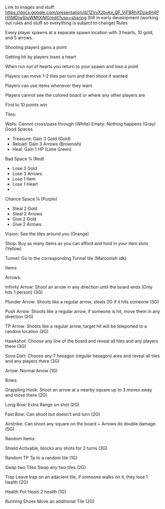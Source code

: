 Link to images and stuff: https://docs.google.com/presentation/d/1ZVvXzbvkv_QF_ViFBRhXDzadH4PH5MDiwStuWMtXjM0/edit?usp=sharing
Still in early development (working out rules and stuff so everything is subject to change)
Rules

Every player spawns at a separate spawn location with 3 hearts, 10 gold, and 5 arrows.

Shooting players gains a point

Getting hit by players loses a heart

When run out of hearts you return to your spawn and lose a point

Players can move 1-2 tiles per turn and then shoot if wanted

Players can use items whenever they want

Players cannot see the colored board or where any other players are

First to 10 points win

Tiles:

Walls: Cannot cross/pass through (White)
Empty: Nothing happens (Gray)
Good Spaces
 - Treasure: Gain 3 Gold (Gold)
 - Reload: Gain 3 Arrows (Brownish)
 - Heal: Gain 1 HP (Lime Green)

Bad Space ¼ (Red)
 - Lose 3 Gold
 - Lose 3 Arrows
 - Lose 1 Item
 - Lose 1 Heart
 - 
Chance Space ¼ (Purple)
 - Steal 2 Gold
 - Steal 2 Arrows
 - Give 2 Gold
 - Give 2 Arrows

Vision: See the tiles around you (Orange)

Shop: Buy as many items as you can afford and hold in your item slots (Yellow)

Tunnel: Go to the corresponding Tunnel tile (Maroonish idk)


Items:

Arrows:

Infinity Arrow: Shoot an arrow in any direction until the board ends (Only hits 1 person) (3G)

Plunder Arrow:	Shoots like a regular arrow, steals 3G if it hits someone (3G)

Push Arrow:	Shoots like a regular arrow, if someone is hit, move them in any direction (2G)

TP Arrow: Shoots like a regular arrow, target hit will be teleported to a random location (2G)

Hawkshot: Choose any line of the board and reveal all tiles and any players there (3G)

Sova Dart:	Choose any 7 hexagon (regular hexagon) area and reveal all tiles and any players there (3G)

Arrow: Normal Arrow (1G)

Bows: 

Grappling Hook: Shoot an arrow at a nearby square up to 3 moves away and move there (2G)

Long Bow: Extra Range on shot (2G)

Fast Bow: Can shoot but doesn't end turn (2G)

Airstrike: Can shoot any square on the board + Arrows do double damage (5G)

Random Items:						

Shield	Activable, blocks any shots for 2 turns (3G)

Random TP	Tp to a random tile (1G)

Swap two Tiles	Swap any two tiles (2G)

Trap	Leave trap on an adacient tile, if someone walks on it, they lose 1 health	(2G)

Health Pot	Heals 2 health (1G)

Running Shoes	Move an additional Tile (2G)


